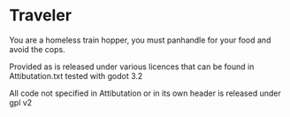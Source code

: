 # Traveler

You are a homeless train hopper, you must panhandle for your food and avoid the cops.

Provided as is released under various licences that can be found in Attibutation.txt tested with godot 3.2

All code not specified in Attibutation or in its own header is released under gpl v2
